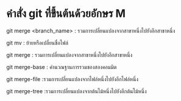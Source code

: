 # คำสั่ง git ที่ขึ้นต้นด้วยอักษร M
git merge <branch_name> : รวมการเปลี่ยนแปลงจากสาขาหนึ่งไปยังอีกสาขาหนึ่ง

git mv : ย้ายหรือเปลี่ยนชื่อไฟล์

git merge : รวมการเปลี่ยนแปลงจากสาขาหนึ่งไปยังอีกสาขาหนึ่ง

git merge-base : คำนวณฐานการรวมของสองคอมมิต

git merge-file :รวมการเปลี่ยนแปลงจากไฟล์หนึ่งไปยังอีกไฟล์หนึ่ง

git merge-tree :รวมการเปลี่ยนแปลงจากต้นไม้หนึ่งไปยังอีกต้นไม้หนึ่ง
